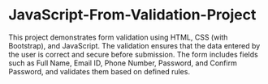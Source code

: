 # JavaScript-From-Validation-Project
This project demonstrates form validation using HTML, CSS (with Bootstrap), and JavaScript. The validation ensures that the data entered by the user is correct and secure before submission.  The form includes fields such as Full Name, Email ID, Phone Number, Password, and Confirm Password, and validates them based on defined rules.

